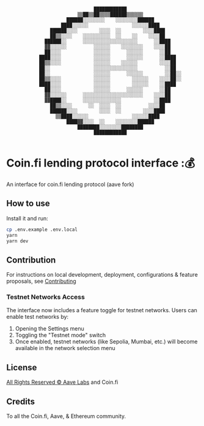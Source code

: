 ```                                                         
                                                                        
                                ████████████                            
                          ▒▒██▒▒██▒▒▒▒██████▒▒▒▒▒▒                      
                      ██████░░░░░░░░    ░░░░░░░░██████                  
                    ████░░░░░░                ░░░░░░████                
                ██████░░░░        ░░░░  ░░        ░░░░████              
                ██▒▒░░░░    ░░░░░░░░░░  ░░    ░░    ░░░░██              
              ██████░░      ░░░░░░░░░░░░░░░░░░░░      ░░████            
              ▓▓░░░░░░          ░░░░░░    ░░░░░░░░    ░░░░██            
              ██░░░░            ░░░░░░      ░░░░░░      ░░██            
            ████░░░░            ░░░░░░      ░░░░░░      ░░████          
            ██▒▒░░░░            ░░░░░░    ░░░░░░        ░░░░██          
            ██░░                ░░░░░░░░░░░░░░░░          ░░██          
            ██░░                ░░░░░░      ░░░░░░        ░░██░░        
            ██▒▒░░░░            ░░░░░░        ░░░░░░    ░░░░██░░        
            ████░░░░            ░░░░░░        ░░░░░░    ░░████          
              ██░░░░            ░░░░░░      ░░░░░░      ░░██            
              ▓▓░░░░░░      ░░░░░░░░░░░░░░░░░░░░░░    ░░░░██            
              ▓▓████░░      ░░░░░░░░░░░░░░            ░░████            
                ██▒▒░░░░      ░░  ░░░░  ░░          ░░░░██              
                ██████░░░░        ░░░░  ░░        ░░░░████              
                  ▒▒████░░░░░░                ░░░░░░████                
                      ████▓▓░░░░  ░░    ░░░░░░░░██████                  
                          ████████░░░░░░░░████████                      
                                ████████████                            
                                                                        
```

# Coin.fi lending protocol interface :💰

An interface for coin.fi lending protocol (aave fork)


## How to use

Install it and run:

```sh
cp .env.example .env.local
yarn
yarn dev
```

## Contribution

For instructions on local development, deployment, configurations & feature proposals, see [Contributing](./CONTRIBUTING.md)

### Testnet Networks Access
The interface now includes a feature toggle for testnet networks. Users can enable test networks by:
1. Opening the Settings menu
2. Toggling the "Testnet mode" switch
3. Once enabled, testnet networks (like Sepolia, Mumbai, etc.) will become available in the network selection menu

## License

[All Rights Reserved © Aave Labs](./LICENSE.md) and  Coin.fi

## Credits

To all the Coin.fi, Aave, & Ethereum community.
